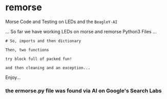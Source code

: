 # remorse

Morse Code and Testing on LEDs and the `BeagleY-AI`

... So far we have working LEDs on morse and remorse Python3 Files ...

```
# So, imports and then dictionary

Then, two functions

try block full of packed fun!

and then cleaning and an exception...
```

Enjoy...

### the ermorse.py file was found via AI on Google's Search Labs ###
